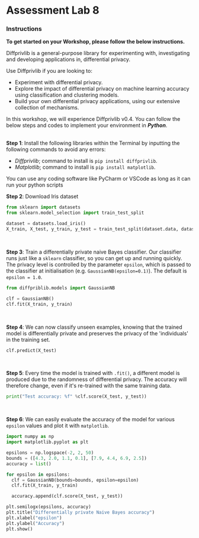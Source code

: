 # Assessment Lab 8

### Instructions
**To get started on your Workshop, please follow the below instructions.** <br>

Diffprivlib is a general-purpose library for experimenting with, investigating and developing applications in, differential privacy. <br>

Use Diffprivlib if you are looking to:
- Experiment with differential privacy.
- Explore the impact of differential privacy on machine learning accuracy using 
classification and clustering models.
- Build your own differential privacy applications, using our extensive collection of 
mechanisms. <br>

In this workshop, we will experience Diffprivlib v0.4. You can follow the below steps and 
codes to implement your environment in ***Python***.
<br><br>

**Step 1**: Install the following libraries within the Terminal by inputting the following commands to avoid any errors:

- *Diffprivlib*; command to install is `pip install diffprivlib`.
- *Matplotlib*; command to install is `pip install matplotlib`. <br>

You can use any coding software like PyCharm or VSCode as long as it can run your python scripts
<br>

**Step 2**: Download Iris dataset
```py
from sklearn import datasets
from sklearn.model_selection import train_test_split

dataset = datasets.load_iris()
X_train, X_test, y_train, y_test = train_test_split(dataset.data, dataset.target, test_size=0.2)
```
<br>

**Step 3**:  Train a differentially private naive Bayes classifier. Our classifier runs just like a `sklearn` classifier, so you can get up and running quickly. The privacy level is controlled by the parameter `epsilon`, which is passed to the classifier at initialisation (e.g. `GaussianNB(epsilon=0.1)`). The default is `epsilon = 1.0`.
```py
from diffpriblib.models import GaussianNB

clf = GaussianNB()
clf.fit(X_train, y_train)
```
<br>

**Step 4**: We can now classify unseen examples, knowing that the trained model is differentially private and preserves the privacy of the 'individuals' in the training set.
```py
clf.predict(X_test)
```
<br>

**Step 5**: Every time the model is trained with `.fit()`, a different model is produced due to the randomness of differential privacy. The accuracy will therefore change, even if it's re-trained with the same training data.
```py
print("Test accuracy: %f" %clf.score(X_test, y_test))
```
<br>

**Step 6**: We can easily evaluate the accuracy of the model for various `epsilon` values and plot it with `matplotlib`.
```py
import numpy as np
import matplotlib.pyplot as plt

epsilons = np.logspace(-2, 2, 50)
bounds = ([4.3, 2.0, 1.1, 0.1], [7.9, 4.4, 6.9, 2.5])
accuracy = list()

for epsilon in epsilons:
  clf = GaussianNB(bounds=bounds, epsilon=epsilon)
  clf.fit(X_train, y_train)

  accuracy.append(clf.score(X_test, y_test))

plt.semilogx(epsilons, accuracy)
plt.title("Differentially private Naive Bayes accuracy")
plt.xlabel("epsilon")
plt.ylabel("Accuracy")
plt.show()
```



